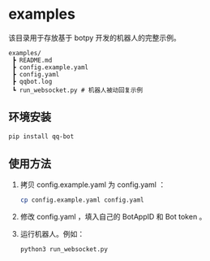 # examples

该目录用于存放基于 botpy 开发的机器人的完整示例。

```
examples/
 ┣ README.md
 ┣ config.example.yaml
 ┣ config.yaml
 ┣ qqbot.log
 ┗ run_websocket.py # 机器人被动回复示例
```

## 环境安装

``` bash
pip install qq-bot
```

## 使用方法

1. 拷贝 config.example.yaml 为 config.yaml ：

    ``` bash
    cp config.example.yaml config.yaml
    ```

2. 修改 config.yaml ，填入自己的 BotAppID 和  Bot token 。
3. 运行机器人。例如：

    ``` bash
    python3 run_websocket.py
    ```